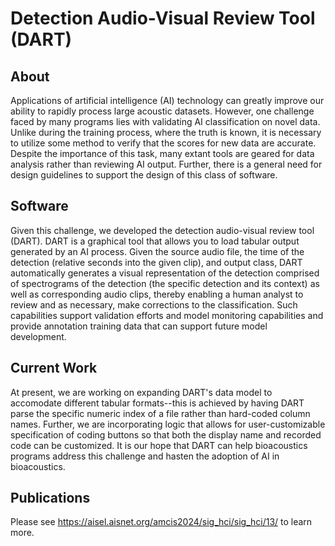 # Detection Audio-Visual Review Tool (DART)

## About
Applications of artificial intelligence (AI) technology can greatly improve our ability to rapidly process large acoustic datasets. However, one challenge faced by many programs lies with validating AI classification on novel data. Unlike during the training process, where the truth is known, it is necessary to utilize some method to verify that the scores for new data are accurate. Despite the importance of this task, many extant tools are geared for data analysis rather than reviewing AI output. Further, there is a general need for design guidelines to support the design of this class of software.

## Software
Given this challenge, we developed the detection audio-visual review tool (DART). DART is a graphical tool that allows you to load tabular output generated by an AI process. Given the source audio file, the time of the detection (relative seconds into the given clip), and output class, DART automatically generates a visual representation of the detection comprised of spectrograms of the detection (the specific detection and its context) as well as corresponding audio clips, thereby enabling a human analyst to review and as necessary, make corrections to the classification. Such capabilities support validation efforts and model monitoring capabilities and provide annotation training data that can support future model development. 

## Current Work
At present, we are working on expanding DART's data model to accomodate different tabular formats--this is achieved by having DART parse the specific numeric index of a file rather than hard-coded column names. Further, we are incorporating logic that allows for user-customizable specification of coding buttons so that both the display name and recorded code can be customized. It is our hope that DART can help bioacoustics programs address this challenge and hasten the adoption of AI in bioacoustics. 

## Publications
Please see https://aisel.aisnet.org/amcis2024/sig_hci/sig_hci/13/ to learn more.
